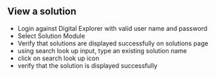 ## View a solution 

- Login against Digital Explorer with valid user name and password 
- Select Solution Module
- Verify that solutions are displayed successfully on solutions page
- using search look up input, type an existing solution name
- click on search look up icon
- verify that the solution is displayed successfully 